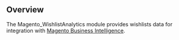 ## Overview

The Magento_WishlistAnalytics module provides wishlists data for integration with
[Magento Business Intelligence](https://magento.com/products/business-intelligence).